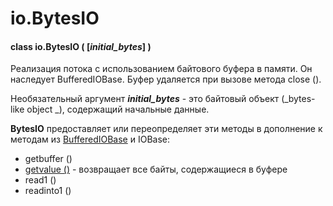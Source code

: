 # io.BytesIO

#### class io.BytesIO ( \[_initial\_bytes_] )

Реализация потока с использованием байтового буфера в памяти. Он наследует BufferedIOBase. Буфер удаляется при вызове метода close ().

Необязательный аргумент _**initial\_bytes**_ - это байтовый объект (_bytes-like object _), содержащий начальные данные.

**BytesIO** предоставляет или переопределяет эти методы в дополнение к методам из [BufferedIOBase](https://treasuremaster.gitbook.io/python-docs/obshie-sluzhby-operacionnoi-sistemy/io/io.bufferediobase) и IOBase:

* getbuffer ()
* [getvalue ()](https://treasuremaster.gitbook.io/python-docs/obshie-sluzhby-operacionnoi-sistemy/io/io.bytesio/io.bytesio.getvalue) - возвращает все байты, содержащиеся в буфере
* read1 ()
* readinto1 ()
